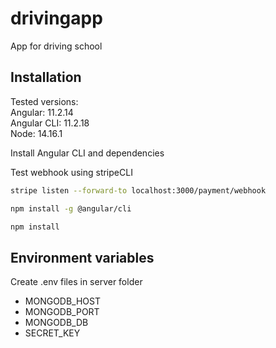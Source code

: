 # drivingapp
App for driving school

## Installation

Tested versions:   
Angular: 11.2.14  
Angular CLI: 11.2.18  
Node: 14.16.1   

Install Angular CLI and dependencies

Test webhook using stripeCLI

```bash
stripe listen --forward-to localhost:3000/payment/webhook
```


```bash
npm install -g @angular/cli

npm install

```

## Environment variables

Create .env files in server folder
- MONGODB_HOST
- MONGODB_PORT
- MONGODB_DB
- SECRET_KEY

